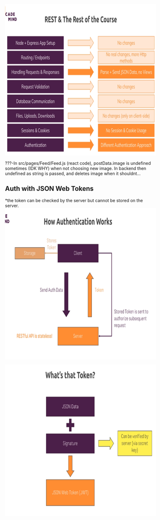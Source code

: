 <img src="README_files/changes.png" width="500" height="500" alt="changes">

???-In src/pages/Feed/Feed.js (react code), postData.image is undefined sometimes (IDK WHY) when not choosing new image. In backend then undefined as string is passed, and deletes image when it shouldnt...

## Auth with JSON Web Tokens

\*the token can be checked by the server but cannot be stored on the server.
<img src="README_files/auth_working.png" width="500" height="500" alt="working of authentication in rest">

<img src="README_files/token.png" width="500" height="500" alt="token (JWT)">
